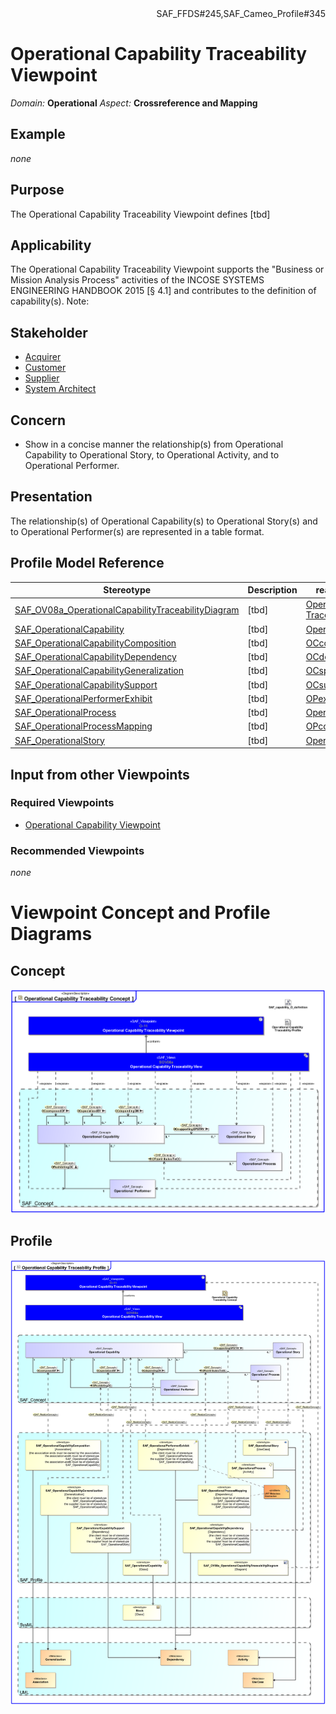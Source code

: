 <div align="right">SAF_FFDS#245,SAF_Cameo_Profile#345</div>

# Operational Capability Traceability Viewpoint
*Domain:* **Operational** *Aspect:* **Crossreference and Mapping**
## Example
*none*
## Purpose
The Operational Capability Traceability Viewpoint defines [tbd]
## Applicability
The Operational Capability Traceability Viewpoint supports the "Business or Mission Analysis Process" activities of the INCOSE SYSTEMS ENGINEERING HANDBOOK 2015 [§ 4.1] and contributes to the definition of capability(s).
Note:
## Stakeholder
* [Acquirer](../stakeholders.md#Acquirer)
* [Customer](../stakeholders.md#Customer)
* [Supplier](../stakeholders.md#Supplier)
* [System Architect](../stakeholders.md#System-Architect)
## Concern
* Show in a concise manner the relationship(s) from Operational Capability to Operational Story, to Operational Activity, and to Operational Performer.
## Presentation
The relationship(s) of Operational Capability(s) to Operational Story(s) and to Operational Performer(s) are represented in a table format.

## Profile Model Reference
|Stereotype | Description|realized Concept
|---|---|---|
|[SAF_OV08a_OperationalCapabilityTraceabilityDiagram](../stereotypes.md#SAF_OV08a_OperationalCapabilityTraceabilityDiagram)|[tbd]|[Operational Capability Traceability Viewpoint](../concepts.md#Operational-Capability-Traceability-Viewpoint)|
|[SAF_OperationalCapability](../stereotypes.md#SAF_OperationalCapability)|[tbd]|[Operational Capability](../concepts.md#Operational-Capability)|
|[SAF_OperationalCapabilityComposition](../stereotypes.md#SAF_OperationalCapabilityComposition)|[tbd]|[OCcomposedOF](../concepts.md#OCcomposedOF)|
|[SAF_OperationalCapabilityDependency](../stereotypes.md#SAF_OperationalCapabilityDependency)|[tbd]|[OCdependingON](../concepts.md#OCdependingON)|
|[SAF_OperationalCapabilityGeneralization](../stereotypes.md#SAF_OperationalCapabilityGeneralization)|[tbd]|[OCspecializedBY](../concepts.md#OCspecializedBY)|
|[SAF_OperationalCapabilitySupport](../stereotypes.md#SAF_OperationalCapabilitySupport)|[tbd]|[OCsupportingOPSTRY](../concepts.md#OCsupportingOPSTRY)|
|[SAF_OperationalPerformerExhibit](../stereotypes.md#SAF_OperationalPerformerExhibit)|[tbd]|[OPexhibitingOC](../concepts.md#OPexhibitingOC)|
|[SAF_OperationalProcess](../stereotypes.md#SAF_OperationalProcess)|[tbd]|[Operational Process](../concepts.md#Operational-Process)|
|[SAF_OperationalProcessMapping](../stereotypes.md#SAF_OperationalProcessMapping)|[tbd]|[OPcontributesToOC](../concepts.md#OPcontributesToOC)|
|[SAF_OperationalStory](../stereotypes.md#SAF_OperationalStory)|[tbd]|[Operational Story](../concepts.md#Operational-Story)|
## Input from other Viewpoints
### Required Viewpoints
* [Operational Capability Viewpoint](Operational-Capability-Viewpoint.md)
### Recommended Viewpoints
*none*
# Viewpoint Concept and Profile Diagrams
## Concept
![Operational Capability Traceability Concept](Operational-Capability-Traceability-Concept.svg)
## Profile
![Operational Capability Traceability Profile](Operational-Capability-Traceability-Profile.svg)

